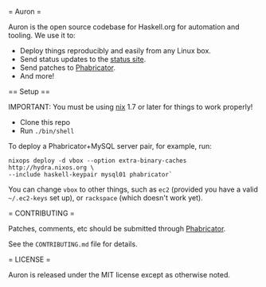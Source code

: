 = Auron =

Auron is the open source codebase for Haskell.org for automation and
tooling. We use it to:

 - Deploy things reproducibly and easily from any Linux box.
 - Send status updates to the [status site](http://status.haskell.org).
 - Send patches to [Phabricator](https://phabricator.haskell.org).
 - And more!

== Setup ==

IMPORTANT: You must be using
[nix](http://hydra.nixos.org/build/11757938/download/1/manual/manual.html#chap-installation)
1.7 or later for things to work properly!

- Clone this repo
- Run `./bin/shell`

To deploy a Phabricator+MySQL server pair, for example, run:
```shell
nixops deploy -d vbox --option extra-binary-caches http://hydra.nixos.org \
--include haskell-keypair mysql01 phabricator`
```

You can change `vbox` to other things, such as `ec2` (provided you have a
valid `~/.ec2-keys` set up), or `rackspace` (which doesn't work yet).

= CONTRIBUTING =

Patches, comments, etc should be submitted through
[Phabricator](https://phabricator.haskell.org).

See the `CONTRIBUTING.md` file for details.

= LICENSE =

Auron is released under the MIT license except as otherwise noted.
